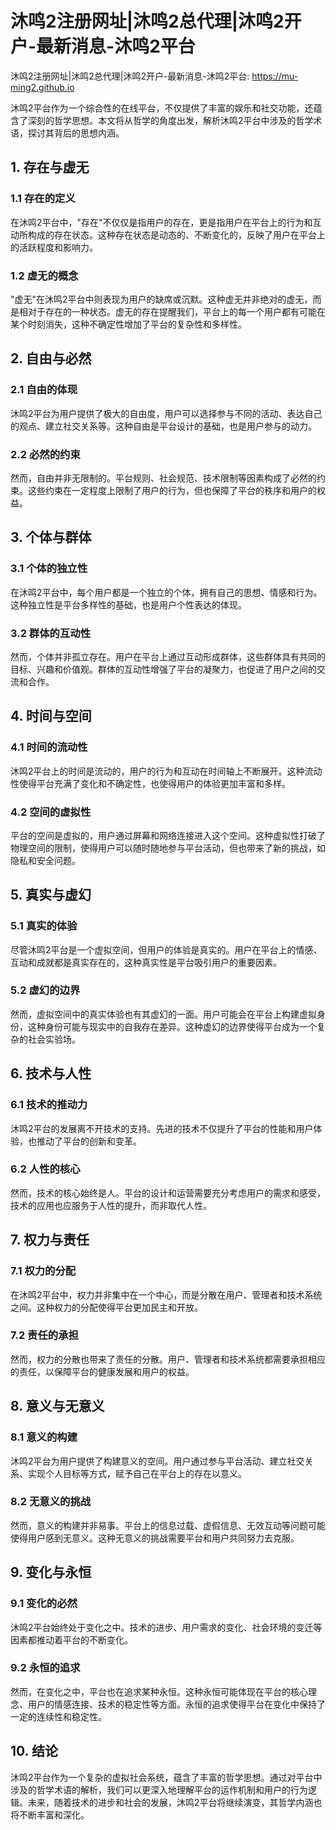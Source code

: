 # 沐鸣2注册网址|沐鸣2总代理|沐鸣2开户-最新消息-沐鸣2平台

沐鸣2注册网址|沐鸣2总代理|沐鸣2开户-最新消息-沐鸣2平台: <https://mu-ming2.github.io>

沐鸣2平台作为一个综合性的在线平台，不仅提供了丰富的娱乐和社交功能，还蕴含了深刻的哲学思想。本文将从哲学的角度出发，解析沐鸣2平台中涉及的哲学术语，探讨其背后的思想内涵。

## 1. 存在与虚无

### 1.1 存在的定义

在沐鸣2平台中，"存在"不仅仅是指用户的存在，更是指用户在平台上的行为和互动所构成的存在状态。这种存在状态是动态的、不断变化的，反映了用户在平台上的活跃程度和影响力。

### 1.2 虚无的概念

"虚无"在沐鸣2平台中则表现为用户的缺席或沉默。这种虚无并非绝对的虚无，而是相对于存在的一种状态。虚无的存在提醒我们，平台上的每一个用户都有可能在某个时刻消失，这种不确定性增加了平台的复杂性和多样性。

## 2. 自由与必然

### 2.1 自由的体现

沐鸣2平台为用户提供了极大的自由度，用户可以选择参与不同的活动、表达自己的观点、建立社交关系等。这种自由是平台设计的基础，也是用户参与的动力。

### 2.2 必然的约束

然而，自由并非无限制的。平台规则、社会规范、技术限制等因素构成了必然的约束。这些约束在一定程度上限制了用户的行为，但也保障了平台的秩序和用户的权益。

## 3. 个体与群体

### 3.1 个体的独立性

在沐鸣2平台中，每个用户都是一个独立的个体，拥有自己的思想、情感和行为。这种独立性是平台多样性的基础，也是用户个性表达的体现。

### 3.2 群体的互动性

然而，个体并非孤立存在。用户在平台上通过互动形成群体，这些群体具有共同的目标、兴趣和价值观。群体的互动性增强了平台的凝聚力，也促进了用户之间的交流和合作。

## 4. 时间与空间

### 4.1 时间的流动性

沐鸣2平台上的时间是流动的，用户的行为和互动在时间轴上不断展开。这种流动性使得平台充满了变化和不确定性，也使得用户的体验更加丰富和多样。

### 4.2 空间的虚拟性

平台的空间是虚拟的，用户通过屏幕和网络连接进入这个空间。这种虚拟性打破了物理空间的限制，使得用户可以随时随地参与平台活动，但也带来了新的挑战，如隐私和安全问题。

## 5. 真实与虚幻

### 5.1 真实的体验

尽管沐鸣2平台是一个虚拟空间，但用户的体验是真实的。用户在平台上的情感、互动和成就都是真实存在的，这种真实性是平台吸引用户的重要因素。

### 5.2 虚幻的边界

然而，虚拟空间中的真实体验也有其虚幻的一面。用户可能会在平台上构建虚拟身份，这种身份可能与现实中的自我存在差异。这种虚幻的边界使得平台成为一个复杂的社会实验场。

## 6. 技术与人性

### 6.1 技术的推动力

沐鸣2平台的发展离不开技术的支持。先进的技术不仅提升了平台的性能和用户体验，也推动了平台的创新和变革。

### 6.2 人性的核心

然而，技术的核心始终是人。平台的设计和运营需要充分考虑用户的需求和感受，技术的应用也应服务于人性的提升，而非取代人性。

## 7. 权力与责任

### 7.1 权力的分配

在沐鸣2平台中，权力并非集中在一个中心，而是分散在用户、管理者和技术系统之间。这种权力的分配使得平台更加民主和开放。

### 7.2 责任的承担

然而，权力的分散也带来了责任的分散。用户、管理者和技术系统都需要承担相应的责任，以保障平台的健康发展和用户的权益。

## 8. 意义与无意义

### 8.1 意义的构建

沐鸣2平台为用户提供了构建意义的空间。用户通过参与平台活动、建立社交关系、实现个人目标等方式，赋予自己在平台上的存在以意义。

### 8.2 无意义的挑战

然而，意义的构建并非易事。平台上的信息过载、虚假信息、无效互动等问题可能使得用户感到无意义。这种无意义的挑战需要平台和用户共同努力去克服。

## 9. 变化与永恒

### 9.1 变化的必然

沐鸣2平台始终处于变化之中。技术的进步、用户需求的变化、社会环境的变迁等因素都推动着平台的不断变化。

### 9.2 永恒的追求

然而，在变化之中，平台也在追求某种永恒。这种永恒可能体现在平台的核心理念、用户的情感连接、技术的稳定性等方面。永恒的追求使得平台在变化中保持了一定的连续性和稳定性。

## 10. 结论

沐鸣2平台作为一个复杂的虚拟社会系统，蕴含了丰富的哲学思想。通过对平台中涉及的哲学术语的解析，我们可以更深入地理解平台的运作机制和用户的行为逻辑。未来，随着技术的进步和社会的发展，沐鸣2平台将继续演变，其哲学内涵也将不断丰富和深化。